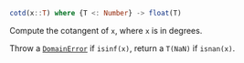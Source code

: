 ```julia
cotd(x::T) where {T <: Number} -> float(T)
```

Compute the cotangent of `x`, where `x` is in degrees.

Throw a [`DomainError`](@ref) if `isinf(x)`, return a `T(NaN)` if `isnan(x)`.
